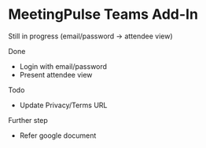 # MeetingPulse Teams Add-In

Still in progress (email/password -> attendee view)

Done

- Login with email/password
- Present attendee view

Todo

- Update Privacy/Terms URL

Further step

- Refer google document